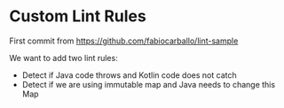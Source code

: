 # Custom Lint Rules

First commit from https://github.com/fabiocarballo/lint-sample

We want to add two lint rules:
* Detect if Java code throws and Kotlin code does not catch
* Detect if we are using immutable map and Java needs to change this Map
